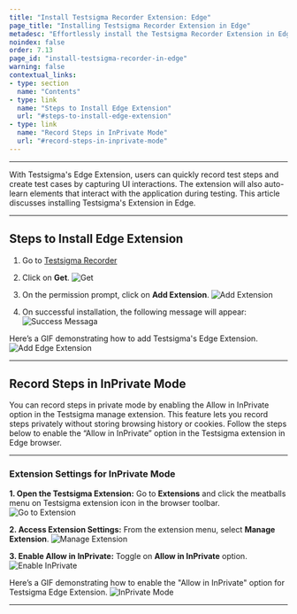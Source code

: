 ```yaml
---
title: "Install Testsigma Recorder Extension: Edge"
page_title: "Installing Testsigma Recorder Extension in Edge"
metadesc: "Effortlessly install the Testsigma Recorder Extension in Edge. This extension will help you record test steps for Web, Mobile & Mobile Web applications"
noindex: false
order: 7.13
page_id: "install-testsigma-recorder-in-edge"
warning: false
contextual_links:
- type: section
  name: "Contents"
- type: link
  name: "Steps to Install Edge Extension"
  url: "#steps-to-install-edge-extension"
- type: link
  name: "Record Steps in InPrivate Mode"
  url: "#record-steps-in-inprivate-mode"
---
```


---

With Testsigma's Edge Extension, users can quickly record test steps and create test cases by capturing UI interactions. The extension will also auto-learn elements that interact with the application during testing. This article discusses installing Testsigma's Extension in Edge.

---

## **Steps to Install Edge Extension**

1. Go to [Testsigma Recorder](https://microsoftedge.microsoft.com/addons/detail/testsigma-recorder/pdgdbfedjpffcnmgedicplikkejikhif)

2. Click on **Get**.
![Get](https://s3.amazonaws.com/static-docs.testsigma.com/new_images/projects/applications/egget.png)

3. On the permission prompt, click on **Add Extension**.
![Add Extension](https://s3.amazonaws.com/static-docs.testsigma.com/new_images/projects/applications/egaext.png)

4. On successful installation, the following message will appear:
![Success Messaga](https://s3.amazonaws.com/static-docs.testsigma.com/new_images/projects/applications/egsmosi.png)


Here’s a GIF demonstrating how to add Testsigma's Edge Extension.
![Add Edge Extension](https://s3.amazonaws.com/static-docs.testsigma.com/new_images/projects/applications/EdgeExtension.gif)

---

## **Record Steps in InPrivate Mode**

You can record steps in private mode by enabling the Allow in InPrivate option in the Testsigma manage extension. This feature lets you record steps privately without storing browsing history or cookies. Follow the steps below to enable the “Allow in InPrivate” option in the Testsigma extension in Edge browser.

---

### **Extension Settings for InPrivate Mode**

**1. Open the Testsigma Extension:** Go to **Extensions** and click the meatballs menu on Testsigma extension icon in the browser toolbar.
![Go to Extension](https://s3.amazonaws.com/static-docs.testsigma.com/new_images/projects/applications/eggtext.png)

**2. Access Extension Settings:** From the extension menu, select **Manage Extension**.
![Manage Extension](https://s3.amazonaws.com/static-docs.testsigma.com/new_images/projects/applications/egmexten.png)

**3. Enable Allow in InPrivate:** Toggle on **Allow in InPrivate** option. 
![Enable InPrivate](https://s3.amazonaws.com/static-docs.testsigma.com/new_images/projects/applications/egeipb.png)

Here’s a GIF demonstrating how to enable the "Allow in InPrivate" option for Testsigma Edge Extension.
![InPrivate Mode](https://s3.amazonaws.com/static-docs.testsigma.com/new_images/projects/applications/EdgeIncognito.gif)

---